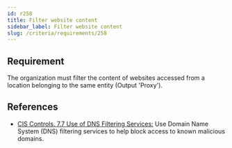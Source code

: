 ```yaml
---
id: r258
title: Filter website content
sidebar_label: Filter website content
slug: /criteria/requirements/258
---
```


## Requirement

The organization must filter
the content of websites accessed
from a location
belonging to the same entity (Output 'Proxy').

## References

- [CIS Controls. 7.7 Use of DNS Filtering Services:](https://www.cisecurity.org/controls/)
  Use Domain Name System (DNS) filtering services
  to help block access
  to known malicious domains.
